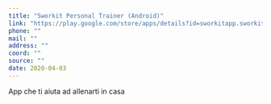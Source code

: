 ```yaml
---
title: "Sworkit Personal Trainer (Android)"
link: "https://play.google.com/store/apps/details?id=sworkitapp.sworkit.com&hl=it"
phone: ""
mail: ""
address: ""
coord: ""
source: ""
date: 2020-04-03
---
```


App che ti aiuta ad allenarti in casa
